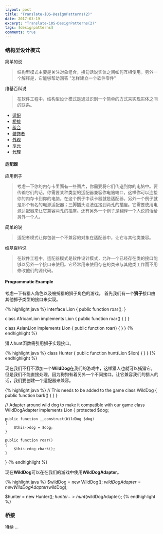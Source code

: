 ```yaml
---
layout: post
title: "Translate-iOS-DesignPatterns(2)"
date: 2017-03-19
excerpt: "Translate-iOS-DesignPatterns(2)"
tags: [designpatterns]
comments: true
---
```


### 结构型设计模式 ###

简单的说
> 结构型模式主要是关注对象组合，换句话说实体之间如何互相使用。另外一个解释是，它能够帮助回答 "怎样建立一个软件零件"

维基百科说

> 在软件工程中，结构型设计模式是通过识别一个简单的方式来实现实体之间的联系。

* [适配](https://github.com/XuYanci/design-patterns-for-humans#-adapter)
* [桥接](https://github.com/XuYanci/design-patterns-for-humans#-bridge)
* [组合](https://github.com/XuYanci/design-patterns-for-humans#-composite)
* [装饰者](https://github.com/XuYanci/design-patterns-for-humans#-decorator)
* [外观](https://github.com/XuYanci/design-patterns-for-humans#-facade)
* [享元](https://github.com/XuYanci/design-patterns-for-humans#-flyweight)
* [代理](https://github.com/XuYanci/design-patterns-for-humans#-proxy)


#### 适配器 #### 

应用例子

> 考虑一下你的内存卡里面有一些图片，你需要将它们传送到你的电脑中。要传输它们的话，你需要某种类型的适配器兼容你电脑端口，这样你可以连接你的内存卡到你的电脑。在这个例子中读卡器就是适配器。另外一个例子就是那个有名的电源适配器；三脚插头没法连接到两孔的插座。它需要使用电源适配器来让它兼容两孔的插座。还有另外一个例子是翻译一个人说的话给另外一个人。

简单的说

> 适配者模式让你包装一个不兼容的对象在适配器中，让它与其他类兼容。

维基百科说

> 在软件工程中，适配器模式是软件设计模式，允许一个已经存在类的接口能够以另外一个接口来使用。它经常用来使用存在的类来与其他类工作而不用修改他们的源代码。

#### Programmatic Example ####

考虑一下有猎人角色以及被捕猎的狮子角色的游戏。
首先我们有一个**狮子**接口由其他狮子类型的接口来实现。

{% highlight java %} 
interface Lion
{
    public function roar();
}

class AfricanLion implements Lion
{
    public function roar()
    {
    }
}

class AsianLion implements Lion
{
    public function roar()
    {
    }
}
{% endhighlight %}

猎人hunt函数需引用狮子实现接口。

{% highlight java %}
class Hunter
{
    public function hunt(Lion $lion)
    {
    }
}
{% endhighlight %}


现在我们不打不添加一个**WildDog**在我们的游戏中，这样猎人也就可以捕猎它。但是我们不能直接处理，因为狗狗有着另外一个不同接口。让它兼容我们的猎人的话，我们要创建一个适配器来兼容。

{% highlight java %}
// This needs to be added to the game
class WildDog
{
    public function bark()
    {
    }
}

// Adapter around wild dog to make it compatible with our game
class WildDogAdapter implements Lion
{
    protected $dog;

    public function __construct(WildDog $dog)
    {
        $this->dog = $dog;
    }

    public function roar()
    {
        $this->dog->bark();
    }
}
{% endhighlight %}

现在**WildDog**可以在在我们的游戏中使用**WildDogAdapter**。

{% highlight java %}
$wildDog = new WildDog();
$wildDogAdapter = new WildDogAdapter($wildDog);

$hunter = new Hunter();
$hunter->hunt($wildDogAdapter);
{% endhighlight %}


### 桥接 ###

待续 ...






